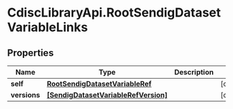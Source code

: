 # CdiscLibraryApi.RootSendigDatasetVariableLinks

## Properties

Name | Type | Description | Notes
------------ | ------------- | ------------- | -------------
**self** | [**RootSendigDatasetVariableRef**](RootSendigDatasetVariableRef.md) |  | [optional] 
**versions** | [**[SendigDatasetVariableRefVersion]**](SendigDatasetVariableRefVersion.md) |  | [optional] 


